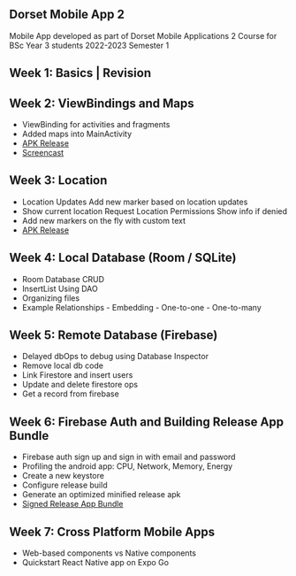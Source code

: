 ## Dorset Mobile App 2

Mobile App developed as part of Dorset Mobile Applications 2 Course for BSc Year 3 students 2022-2023 Semester 1

## Week 1: Basics | Revision

## Week 2: ViewBindings and Maps
- ViewBinding for activities and fragments
- Added maps into MainActivity
- [APK Release](https://github.com/saravanabalagi/dorset_mobileApp2/releases/tag/week2)
- [Screencast](https://youtu.be/XlmBNTmfrvg)

## Week 3: Location
- Location Updates Add new marker based on location updates
- Show current location Request Location Permissions Show info if denied
- Add new markers on the fly with custom text
- [APK Release](https://github.com/saravanabalagi/dorset_mobileApp2/releases/tag/week3)

## Week 4: Local Database (Room / SQLite)
- Room Database CRUD
- InsertList Using DAO
- Organizing files
- Example Relationships - Embedding - One-to-one - One-to-many

## Week 5: Remote Database (Firebase)
- Delayed dbOps to debug using Database Inspector
- Remove local db code
- Link Firestore and insert users
- Update and delete firestore ops
- Get a record from firebase

## Week 6: Firebase Auth and Building Release App Bundle

- Firebase auth sign up and sign in with email and password
- Profiling the android app: CPU, Network, Memory, Energy
- Create a new keystore 
- Configure release build 
- Generate an optimized minified release apk
- [Signed Release App Bundle](https://github.com/saravanabalagi/dorset_mobileApp2/releases/tag/week6)

## Week 7: Cross Platform Mobile Apps
- Web-based components vs Native components
- Quickstart React Native app on Expo Go